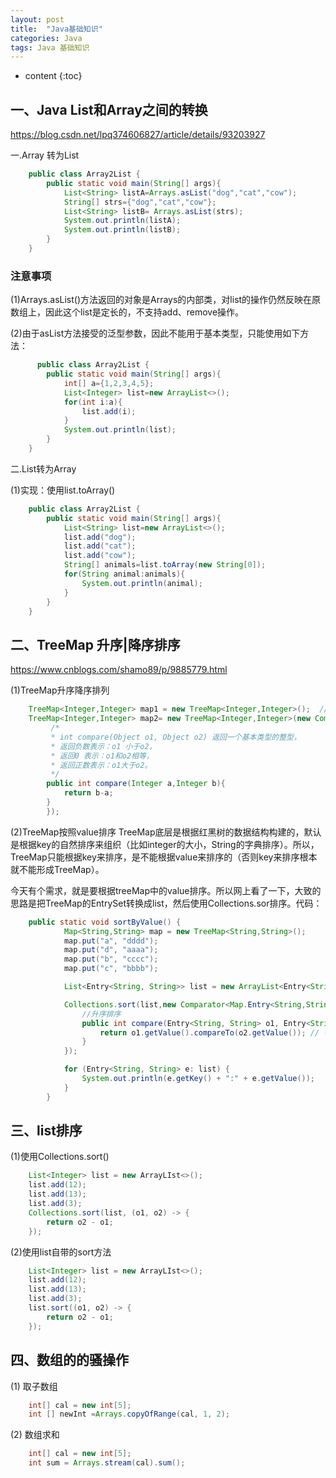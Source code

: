 ```yaml
---
layout: post
title:  "Java基础知识"
categories: Java
tags: Java 基础知识
---
```


* content
{:toc}
## 一、Java List和Array之间的转换
https://blog.csdn.net/lpq374606827/article/details/93203927





一.Array 转为List
```java
    public class Array2List {
        public static void main(String[] args){
            List<String> listA=Arrays.asList("dog","cat","cow");
            String[] strs={"dog","cat","cow"};
            List<String> listB= Arrays.asList(strs);
            System.out.println(listA);
            System.out.println(listB);
        }
    }
```
  
### 注意事项 ###
(1)Arrays.asList()方法返回的对象是Arrays的内部类，对list的操作仍然反映在原数组上，因此这个list是定长的，不支持add、remove操作。

(2)由于asList方法接受的泛型参数，因此不能用于基本类型，只能使用如下方法：  
```java
      public class Array2List {
        public static void main(String[] args){
            int[] a={1,2,3,4,5};
            List<Integer> list=new ArrayList<>();
            for(int i:a){
                list.add(i);
            }
            System.out.println(list);
        }
    }
```

二.List转为Array

(1)实现：使用list.toArray()
```java
    public class Array2List {
        public static void main(String[] args){
            List<String> list=new ArrayList<>();
            list.add("dog");
            list.add("cat");
            list.add("cow");
            String[] animals=list.toArray(new String[0]);
            for(String animal:animals){
                System.out.println(animal);
            }
        }
    }
```

## 二、TreeMap 升序|降序排序
https://www.cnblogs.com/shamo89/p/9885779.html

(1)TreeMap升序降序排列
```java
    TreeMap<Integer,Integer> map1 = new TreeMap<Integer,Integer>();  // 默认的TreeMap升序排列
    TreeMap<Integer,Integer> map2= new TreeMap<Integer,Integer>(new Comparator<Integer>(){ // 降序排列
         /* 
         * int compare(Object o1, Object o2) 返回一个基本类型的整型， 
         * 返回负数表示：o1 小于o2， 
         * 返回0 表示：o1和o2相等， 
         * 返回正数表示：o1大于o2。 
         */  
        public int compare(Integer a,Integer b){
            return b-a;            
        }
        });
```

(2)TreeMap按照value排序
    TreeMap底层是根据红黑树的数据结构构建的，默认是根据key的自然排序来组织（比如integer的大小，String的字典排序）。所以，TreeMap只能根据key来排序，是不能根据value来排序的（否则key来排序根本就不能形成TreeMap）。

今天有个需求，就是要根据treeMap中的value排序。所以网上看了一下，大致的思路是把TreeMap的EntrySet转换成list，然后使用Collections.sor排序。代码：
```java
    public static void sortByValue() {
            Map<String,String> map = new TreeMap<String,String>();
            map.put("a", "dddd");
            map.put("d", "aaaa");
            map.put("b", "cccc");
            map.put("c", "bbbb");

            List<Entry<String, String>> list = new ArrayList<Entry<String, String>>(map.entrySet());

            Collections.sort(list,new Comparator<Map.Entry<String,String>>() {
                //升序排序
                public int compare(Entry<String, String> o1, Entry<String, String> o2) {
                    return o1.getValue().compareTo(o2.getValue()); // 字符串比较使用a.compareTo(b)
                }
            });

            for (Entry<String, String> e: list) {
                System.out.println(e.getKey() + ":" + e.getValue());
            }
        }
 ```

## 三、list排序
(1)使用Collections.sort()
```java
    List<Integer> list = new ArrayLIst<>();
    list.add(12);
    list.add(13);
    list.add(3);
    Collections.sort(list, (o1, o2) -> {
        return o2 - o1;
    });
```

(2)使用list自带的sort方法
```java
    List<Integer> list = new ArrayLIst<>();
    list.add(12);
    list.add(13);
    list.add(3);
    list.sort((o1, o2) -> {
        return o2 - o1;
    });
```

## 四、数组的的骚操作
(1) 取子数组
```java
    int[] cal = new int[5];
    int [] newInt =Arrays.copyOfRange(cal, 1, 2);
```
(2) 数组求和
```java
    int[] cal = new int[5];
    int sum = Arrays.stream(cal).sum();
```
